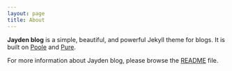 ```yaml
---
layout: page
title: About
---
```


**Jayden blog** is a simple, beautiful, and powerful Jekyll theme for blogs. It is built on [Poole](https://github.com/poole/poole) and [Pure](https://purecss.io/).

For more information about Jayden blog, please browse the [README](https://github.com/jaydenman/jayden-blog) file.

